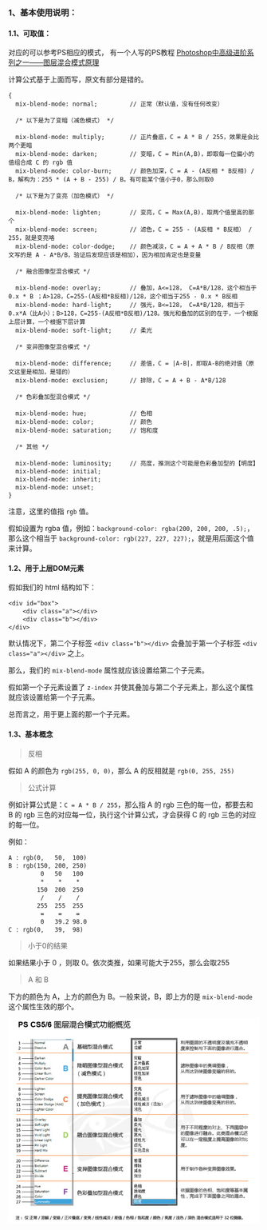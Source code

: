 ﻿<h3>1、基本使用说明：</h3>

<h4>1.1、可取值：</h4>

对应的可以参考PS相应的模式， 有一个人写的PS教程 [Photoshop中高级进阶系列之一——图层混合模式原理](http://www.zcool.com.cn/article/ZMzcyNzY=.html)

计算公式基于上面而写，原文有部分是错的。

```
{
  mix-blend-mode: normal;         // 正常（默认值，没有任何改变）
  
  /* 以下是为了变暗（减色模式） */  

  mix-blend-mode: multiply;       // 正片叠底，C = A * B / 255，效果是会比两个更暗
  mix-blend-mode: darken;         // 变暗，C = Min(A,B)，即取每一位偏小的值组合成 C 的 rgb 值
  mix-blend-mode: color-burn;     // 颜色加深，C = A - (A反相 * B反相) / B，解构为：255 * (A + B - 255) / B。有可能某个值小于0，那么则取0
  
  /* 以下是为了变亮（加色模式） */  

  mix-blend-mode: lighten;        // 变亮，C = Max(A,B)，取两个值里高的那个
  mix-blend-mode: screen;         // 滤色，C = 255 - (A反相 * B反相） / 255，就是变亮咯
  mix-blend-mode: color-dodge;    // 颜色减淡，C = A + A * B / B反相（原文写的是 A - A*B/B，验证后发现应该是相加），因为相加肯定也是变量
  
  /* 融合图像型混合模式 */
  
  mix-blend-mode: overlay;        // 叠加，A<=128， C=A*B/128，这个相当于0.x * B ；A>128，C=255-(A反相*B反相)/128，这个相当于255 - 0.x * B反相
  mix-blend-mode: hard-light;     // 强光，B<=128， C=A*B/128，相当于0.x*A（比A小）；B>128，C=255-(A反相*B反相)/128。强光和叠加的区别的在于，一个根据上层计算，一个根据下层计算
  mix-blend-mode: soft-light;     // 柔光
  
  /* 变异图像型混合模式 */

  mix-blend-mode: difference;     // 差值，C = |A-B|，即取A-B的绝对值（原文这里是相加，是错的）
  mix-blend-mode: exclusion;      // 排除，C = A + B - A*B/128
  
  /* 色彩叠加型混合模式 */
  
  mix-blend-mode: hue;            // 色相
  mix-blend-mode: color;          // 颜色
  mix-blend-mode: saturation;     // 饱和度
  
  /* 其他 */
  
  mix-blend-mode: luminosity;     // 亮度，推测这个可能是色彩叠加型的【明度】
  mix-blend-mode: initial;
  mix-blend-mode: inherit;
  mix-blend-mode: unset;
}
```

注意，这里的值指 ``rgb`` 值。

假如设置为 rgba 值，例如：``background-color: rgba(200, 200, 200, .5);``，那么这个相当于 ``background-color: rgb(227, 227, 227);``，就是用后面这个值来计算。


<h4>1.2、用于上层DOM元素</h4>

假如我们的 html 结构如下：

```
<div id="box">
    <div class="a"></div>
    <div class="b"></div>
</div>
```

默认情况下，第二个子标签 ``<div class="b"></div>`` 会叠加于第一个子标签 ``<div class="a"></div>`` 之上。

那么，我们的 ``mix-blend-mode`` 属性就应该设置给第二个子元素。

假如第一个子元素设置了 ``z-index`` 并使其叠加与第二个子元素上，那么这个属性就应该设置给第一个子元素。

总而言之，用于更上面的那一个子元素。

<h4>1.3、基本概念</h4>

>反相

假如 A 的颜色为 ``rgb(255, 0, 0)``，那么 A 的反相就是 ``rgb(0, 255, 255)``

> 公式计算

例如计算公式是：``C = A * B / 255``，那么指 A 的 rgb 三色的每一位，都要去和 B 的 rgb 三色的对应每一位，执行这个计算公式，才会获得 C 的 rgb 三色的对应的每一位。

例如：

```
A : rgb(0,   50,  100)
B : rgb(150, 200, 250)
         0   50   100
         *    *    *
        150  200  250
         /    /    /
        255  255  255
         =    =    =
         0   39.2 98.0
C : rgb(0,   39,  98)
```

> 小于0的结果

如果结果小于 0 ，则取 0。依次类推，如果可能大于255，那么会取255

> A 和 B

下方的颜色为 A，上方的颜色为 B。一般来说，B，即上方的是 ``mix-blend-mode`` 这个属性生效的那个。

<img src='./PS_CSS.png'>